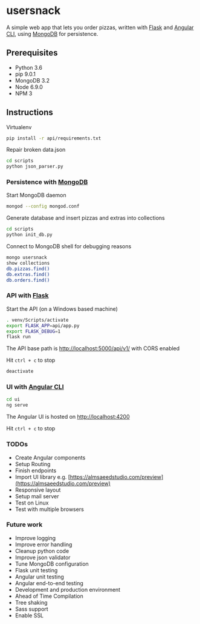 # usersnack
A simple web app that lets you order pizzas, written with [Flask](http://flask.pocoo.org/) and [Angular CLI](https://github.com/angular/angular-cli), using [MongoDB](https://www.mongodb.com/) for persistence.
## Prerequisites
* Python 3.6
* pip 9.0.1
* MongoDB 3.2
* Node 6.9.0
* NPM 3

## Instructions

Virtualenv
```bash
pip install -r api/requirements.txt
```

Repair broken data.json
```bash
cd scripts
python json_parser.py
```
### Persistence with [MongoDB](https://www.mongodb.com/)
Start MongoDB daemon
```bash
mongod --config mongod.conf
```

Generate database and insert pizzas and extras into collections
```bash
cd scripts
python init_db.py
```

Connect to MongoDB shell for debugging reasons
```bash
mongo usersnack
show collections
db.pizzas.find()
db.extras.find()
db.orders.find()
```

### API with [Flask](http://flask.pocoo.org/)
Start the API (on a Windows based machine)
```bash
. venv/Scripts/activate
export FLASK_APP=api/app.py
export FLASK_DEBUG=1
flask run
```

The API base path is [http://localhost:5000/api/v1/](http://localhost:5000/api/v1/) with CORS enabled

Hit `ctrl + c` to stop
```bash
deactivate
```

### UI with [Angular CLI](https://github.com/angular/angular-cli)
```bash
cd ui
ng serve
```

The Angular UI is hosted on [http://localhost:4200](http://localhost:4200)

Hit `ctrl + c` to stop

### TODOs
* Create Angular components
* Setup Routing
* Finish endpoints
* Import UI library e.g. [https://almsaeedstudio.com/preview](https://almsaeedstudio.com/preview)
* Responsive layout
* Setup mail server
* Test on Linux
* Test with multiple browsers

### Future work
* Improve logging
* Improve error handling
* Cleanup python code
* Improve json validator
* Tune MongoDB configuration
* Flask unit testing
* Angular unit testing
* Angular end-to-end testing
* Development and production environment
* Ahead of Time Compilation
* Tree shaking
* Sass support
* Enable SSL
